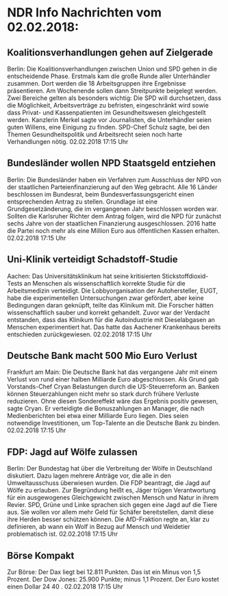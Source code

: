# NDR Info Nachrichten vom 02.02.2018:


## Koalitionsverhandlungen gehen auf Zielgerade
Berlin: Die Koalitionsverhandlungen zwischen Union und SPD gehen in die entscheidende Phase. Erstmals kam die große Runde aller Unterhändler zusammen. Dort werden die 18 Arbeitsgruppen ihre Ergebnisse präsentieren. Am Wochenende sollen dann Streitpunkte beigelegt werden. Zwei Bereiche gelten als besonders wichtig: Die SPD will durchsetzen, dass die Möglichkeit, Arbeitsverträge zu befristen, eingeschränkt wird sowie dass Privat- und Kassenpatienten im Gesundheitswesen gleichgestellt werden. Kanzlerin Merkel sagte vor Journalisten, die Unterhändler seien guten Willens, eine Einigung zu finden. SPD-Chef Schulz sagte, bei den Themen Gesundheitspolitik und Arbeitsrecht seien noch harte Verhandlungen nötig. 02.02.2018 17:15 Uhr 

## Bundesländer wollen NPD Staatsgeld entziehen
Berlin: Die Bundesländer haben ein Verfahren zum Ausschluss der NPD von der staatlichen Parteienfinanzierung auf den Weg gebracht. Alle 16 Länder beschlossen im Bundesrat, beim Bundesverfassungsgericht einen entsprechenden Antrag zu stellen. Grundlage ist eine Grundgesetzänderung, die im vergangenen Jahr beschlossen worden war. Sollten die Karlsruher Richter dem Antrag folgen, wird die NPD für zunächst sechs Jahre von der staatlichen Finanzierung ausgeschlossen. 2016 hatte die Partei noch mehr als eine Million Euro aus öffentlichen Kassen erhalten. 02.02.2018 17:15 Uhr 

## Uni-Klinik verteidigt Schadstoff-Studie
Aachen:      Das Universitätsklinikum hat seine kritisierten Stickstoffdioxid-Tests an Menschen als wissenschaftlich korrekte Studie für die Arbeitsmedizin verteidigt. Die Lobbyorganisation der Autohersteller, EUGT,  habe die experimentellen Untersuchungen zwar gefördert, aber keine Bedingungen daran geknüpft, teilte das Klinikum mit. Die Forscher hätten wissenschaftlich sauber und korrekt gehandelt. Zuvor war der Verdacht entstanden, dass das Klinikum für die Autoindustrie mit Dieselabgasen an Menschen experimentiert hat. Das hatte das Aachener Krankenhaus bereits entschieden zurückgewiesen. 02.02.2018 17:15 Uhr 

## Deutsche Bank macht 500 Mio Euro Verlust
Frankfurt am Main: Die Deutsche Bank hat das vergangene Jahr mit einem Verlust von rund einer halben Milliarde Euro abgeschlossen. Als Grund gab Vorstands-Chef Cryan Belastungen durch die US-Steuerreform an. Banken können Steuerzahlungen nicht mehr so stark durch frühere Verluste reduzieren. Ohne diesen Sondereffekt wäre das Ergebnis positiv gewesen, sagte Cryan. Er verteidigte die Bonuszahlungen an Manager, die nach Medienberichten bei etwa einer Milliarde Euro liegen. Dies seien notwendige Investitionen, um Top-Talente an die Deutsche Bank zu binden. 02.02.2018 17:15 Uhr 

## FDP: Jagd auf Wölfe zulassen
Berlin: Der Bundestag hat über die Verbreitung der Wölfe in Deutschland diskutiert. Dazu lagen mehrere Anträge vor, die alle in den Umweltausschuss überwiesen wurden. Die FDP beantragt, die Jagd auf Wölfe zu erlauben. Zur Begründung heißt es, Jäger trügen Verantwortung für ein ausgewogenes Gleichgewicht zwischen Mensch und Natur in ihrem Revier. SPD, Grüne und Linke sprachen sich gegen eine Jagd auf die Tiere aus. Sie wollen vor allem mehr Geld für Schäfer bereitstellen, damit diese ihre Herden besser schützen können. Die AfD-Fraktion regte an, klar zu definieren, ab wann ein Wolf in Bezug auf Mensch und Weidetier problematisch ist. 02.02.2018 17:15 Uhr 

## Börse Kompakt
Zur Börse: Der Dax liegt bei  12.811  Punkten. Das ist ein Minus von  1,5  Prozent. Der Dow Jones:  25.900  Punkte; minus  1,1  Prozent. Der Euro kostet einen Dollar  24 40 . 02.02.2018 17:15 Uhr 
